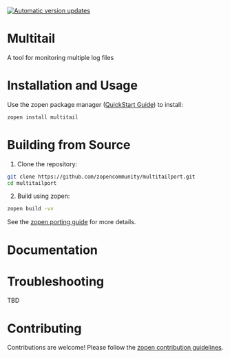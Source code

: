 [![Automatic version updates](https://github.com/ZOSOpenTools/multitailport/actions/workflows/bump.yml/badge.svg)](https://github.com/ZOSOpenTools/multitailport/actions/workflows/bump.yml)

# Multitail

A tool for monitoring multiple log files

# Installation and Usage

Use the zopen package manager ([QuickStart Guide](https://zopen.community/#/Guides/QuickStart)) to install:
```bash
zopen install multitail
```

# Building from Source

1. Clone the repository:
```bash
git clone https://github.com/zopencommunity/multitailport.git
cd multitailport
```
2. Build using zopen:
```bash
zopen build -vv
```

See the [zopen porting guide](https://zopen.community/#/Guides/Porting) for more details.

# Documentation


# Troubleshooting
TBD

# Contributing
Contributions are welcome! Please follow the [zopen contribution guidelines](https://github.com/zopencommunity/meta/blob/main/CONTRIBUTING.md).
